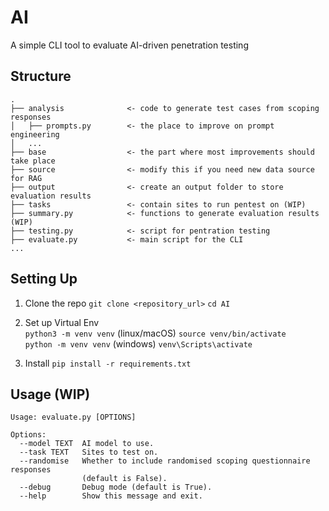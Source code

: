 # AI

A simple CLI tool to evaluate AI-driven penetration testing

## Structure

```
.
├── analysis              <- code to generate test cases from scoping responses
│   ├── prompts.py        <- the place to improve on prompt engineering
│   ...
├── base                  <- the part where most improvements should take place
├── source                <- modify this if you need new data source for RAG
├── output                <- create an output folder to store evaluation results
├── tasks                 <- contain sites to run pentest on (WIP)
├── summary.py            <- functions to generate evaluation results (WIP)
├── testing.py            <- script for pentration testing
├── evaluate.py           <- main script for the CLI
...

```

## Setting Up

1. Clone the repo
   `git clone <repository_url>`
   `cd AI`

2. Set up Virtual Env
   \
    `python3 -m venv venv` (linux/macOS)
   `source venv/bin/activate`
   \
    `python -m venv venv` (windows)
   `venv\Scripts\activate`
3. Install
   `pip install -r requirements.txt`

## Usage (WIP)

```
Usage: evaluate.py [OPTIONS]

Options:
  --model TEXT  AI model to use.
  --task TEXT   Sites to test on.
  --randomise   Whether to include randomised scoping questionnaire responses
                (default is False).
  --debug       Debug mode (default is True).
  --help        Show this message and exit.

```
